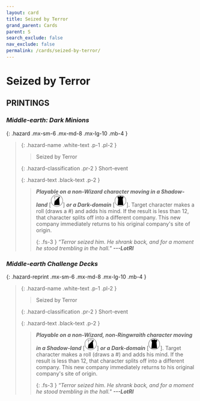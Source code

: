 ```yaml
---
layout: card
title: Seized by Terror
grand_parent: Cards
parent: S
search_exclude: false
nav_exclude: false
permalink: /cards/seized-by-terror/
---
```


# Seized by Terror


## PRINTINGS


### _Middle-earth: Dark Minions_

{: .hazard .mx-sm-6 .mx-md-8 .mx-lg-10 .mb-4 }
> {: .hazard-name .white-text .p-1 .pl-2 }
> > <div class="hazard-mp"></div>
> > <div class="card-name">Seized by Terror</div>
>
> {: .hazard-classification .pr-2 }
> Short-event
>
> {: .hazard-text .black-text .p-2 }
> > ***Playable on a non-Wizard character moving in a Shadow-land*** <nobr>[<img src="/assets/images/shadow-land.svg">]</nobr> ***or a Dark-domain*** <nobr>[<img src="/assets/images/dark-domain.svg">]</nobr>. Target character makes a roll (draws a #) and adds his mind. If the result is less than 12, that character splits off into a different company. This new company immediately returns to his original company's site of origin. 
> > 
> > {: .fs-3 } 
> > _“Terror seized him. He shrank back, and for a moment he stood trembling in the hall."_ ***---&#65279;LotRI***  
>

### _Middle-earth Challenge Decks_

{: .hazard-reprint .mx-sm-6 .mx-md-8 .mx-lg-10 .mb-4 }
> {: .hazard-name .white-text .p-1 .pl-2 }
> > <div class="hazard-mp"></div>
> > <div class="card-name">Seized by Terror</div>
>
> {: .hazard-classification .pr-2 }
> Short-event
>
> {: .hazard-text .black-text .p-2 }
> > ***Playable on a non-Wizard, non-Ringwraith character moving in a Shadow-land*** <nobr>[<img src="/assets/images/shadow-land.svg">]</nobr> ***or a Dark-domain*** <nobr>[<img src="/assets/images/dark-domain.svg">]</nobr>. Target character makes a roll (draws a #) and adds his mind. If the result is less than 12, that character splits off into a different company. This new company immediately returns to his original company's site of origin. 
> > 
> > {: .fs-3 } 
> > _“Terror seized him. He shrank back, and for a moment he stood trembling in the hall."_ ***---&#65279;LotRI***  
>
